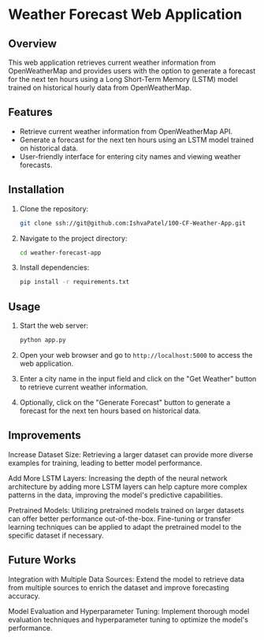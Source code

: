 
# Weather Forecast Web Application

## Overview

This web application retrieves current weather information from OpenWeatherMap and provides users with the option to generate a forecast for the next ten hours using a Long Short-Term Memory (LSTM) model trained on historical hourly data from OpenWeatherMap.

## Features

- Retrieve current weather information from OpenWeatherMap API.
- Generate a forecast for the next ten hours using an LSTM model trained on historical data.
- User-friendly interface for entering city names and viewing weather forecasts.

## Installation

1. Clone the repository:

    ```bash
    git clone ssh://git@github.com:IshvaPatel/100-CF-Weather-App.git
    ```

2. Navigate to the project directory:

    ```bash
    cd weather-forecast-app
    ```

3. Install dependencies:

    ```bash
    pip install -r requirements.txt
    ```

## Usage

1. Start the web server:

    ```bash
    python app.py
    ```

2. Open your web browser and go to `http://localhost:5000` to access the web application.

3. Enter a city name in the input field and click on the "Get Weather" button to retrieve current weather information.

4. Optionally, click on the "Generate Forecast" button to generate a forecast for the next ten hours based on historical data.

## Improvements
Increase Dataset Size: Retrieving a larger dataset can provide more diverse examples for training, leading to better model performance.

Add More LSTM Layers: Increasing the depth of the neural network architecture by adding more LSTM layers can help capture more complex patterns in the data, improving the model's predictive capabilities.

Pretrained Models: Utilizing pretrained models trained on larger datasets can offer better performance out-of-the-box. Fine-tuning or transfer learning techniques can be applied to adapt the pretrained model to the specific dataset if necessary.

## Future Works

Integration with Multiple Data Sources: Extend the model to retrieve data from multiple sources to enrich the dataset and improve forecasting accuracy.

Model Evaluation and Hyperparameter Tuning: Implement thorough model evaluation techniques and hyperparameter tuning to optimize the model's performance.






